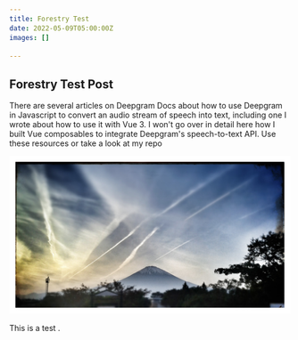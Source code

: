 ```yaml
---
title: Forestry Test
date: 2022-05-09T05:00:00Z
images: []

---
```

## Forestry Test Post

There are several articles on Deepgram Docs about how to use Deepgram in Javascript to convert an audio stream of speech into text, including one I wrote about how to use it with Vue 3. I won't go over in detail here how I built Vue composables to integrate Deepgram's speech-to-text API. Use these resources or take a look at my repo

![](/public/fuji2.jpeg)

This is a test .